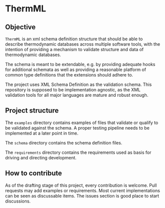 # ThermML

## Objective

`ThermML` is an xml schema definition structure that should be able to describe
thermodynamic databases across multiple software tools, with the intention of
providing a mechanism to validate structure and data of thermodynamic databases.

The schema is meant to be extendable, e.g. by providing adequate hooks for
additional schemata as well as providing a reasonable platform of common type
definitions that the extensions should adhere to.

The project uses XML Schema Definition as the validation schema. This repository
is supposed to be implementation agnostic, as the XML validation tools for all
major languages are mature and robust enough.

## Project structure

The `examples` directory contains examples of files that validate or qualify to
be validated against the schema. A proper testing pipeline needs to be
implemented at a later point in time.

The `schema` directory contains the schema definition files.

The `requirements` directory contains the requirements used as basis for driving 
and directing development.

## How to contribute

As of the drafting stage of this project, every contribution is welcome. Pull
requests may add examples or requirements. Most current implementations can be
seen as discussable items. The issues section is good place to start discussions.




